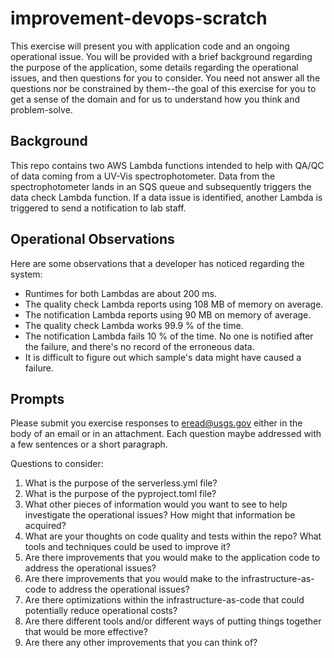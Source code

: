 # improvement-devops-scratch

This exercise will present you with application code and an ongoing operational issue.
You will be provided with a brief background regarding the purpose of the application,
some details regarding the operational issues, and then questions for you to consider.
You need not answer all the questions nor be constrained by them--the goal of this
exercise for you to get a sense of the domain and for us to understand how you think 
and problem-solve.

## Background

This repo contains two AWS Lambda functions intended to help with QA/QC of data coming
from a UV-Vis spectrophotometer. Data from the spectrophotometer lands in an SQS queue and
subsequently triggers the data check Lambda function. If a data issue is
identified, another Lambda is triggered to send a notification to lab staff.

## Operational Observations

Here are some observations that a developer has noticed regarding the system:

* Runtimes for both Lambdas are about 200 ms. 
* The quality check Lambda reports using 108 MB of memory on average.
* The notification Lambda reports using 90 MB on memory of average.
* The quality check Lambda works 99.9 % of the time.
* The notification Lambda fails 10 % of the time. No one is notified after the 
failure, and there's no record of the erroneous data.
* It is difficult to figure out which sample's data might have caused a failure.


## Prompts

Please submit you exercise responses to eread@usgs.gov either in the body of an email or in an attachment. Each 
question maybe addressed with a few sentences or a short paragraph.

Questions to consider:

1. What is the purpose of the serverless.yml file?
2. What is the purpose of the pyproject.toml file?
3. What other pieces of information would you want to see to help investigate the operational issues? 
How might that information be acquired?
4. What are your thoughts on code quality and tests within the repo? 
What tools and techniques could be used to improve it?
5. Are there improvements that you would make to the application code to address the operational issues?
6. Are there improvements that you would make to the infrastructure-as-code to address the operational issues?
7. Are there optimizations within the infrastructure-as-code that could potentially reduce operational costs?
8. Are there different tools and/or different ways of putting things together that would be more effective?
9. Are there any other improvements that you can think of?
